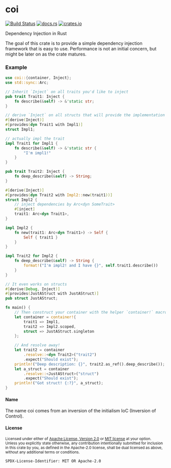 # coi

[![Build Status](https://travis-ci.org/Nashenas88/coi.svg?branch=master)](https://travis-ci.org/Nashenas88/coi)
[![docs.rs](https://docs.rs/coi/badge.svg)](https://docs.rs/coi)
[![crates.io](https://img.shields.io/crates/v/coi.svg)](https://crates.io/crates/coi)

Dependency Injection in Rust

The goal of this crate is to provide a simple dependency injection framework
that is easy to use. Performance is not an initial concern, but might be later
on as the crate matures.

### Example 

```rust
use coi::{container, Inject};
use std::sync::Arc;

// Inherit `Inject` on all traits you'd like to inject
pub trait Trait1: Inject {
    fn describe(&self) -> &'static str;
}

// derive `Inject` on all structs that will provide the implementation
#[derive(Inject)]
#[provides(dyn Trait1 with Impl1)]
struct Impl1;

// actually impl the trait
impl Trait1 for Impl1 {
    fn describe(&self) -> &'static str {
        "I'm impl1!"
    }
}

pub trait Trait2: Inject {
    fn deep_describe(&self) -> String;
}

#[derive(Inject)]
#[provides(dyn Trait2 with Impl2::new(trait1))]
struct Impl2 {
    // inject dependencies by Arc<dyn SomeTrait>
    #[inject]
    trait1: Arc<dyn Trait1>,
}

impl Impl2 {
    fn new(trait1: Arc<dyn Trait1>) -> Self {
        Self { trait1 }
    }
}

impl Trait2 for Impl2 {
    fn deep_describe(&self) -> String {
        format!("I'm impl2! and I have {}", self.trait1.describe())
    }
}

// It even works on structs
#[derive(Debug, Inject)]
#[provides(JustAStruct with JustAStruct)]
pub struct JustAStruct;

fn main() {
    // Then construct your container with the helper `container!` macro
    let container = container!{
        trait1 => Impl1,
        trait2 => Impl2.scoped,
        struct => JustAStruct.singleton
    };

    // And resolve away!
    let trait2 = container
        .resolve::<dyn Trait2>("trait2")
        .expect("Should exist");
    println!("Deep description: {}", trait2.as_ref().deep_describe());
    let a_struct = container
        .resolve::<JustAStruct>("struct")
        .expect("Should exist");
    println!("Got struct! {:?}", a_struct);
}
```

#### Name

The name coi comes from an inversion of the initialism IoC (Inversion of
Control).

#### License

<sup>
Licensed under either of <a href="LICENSE.Apache-2.0">Apache License, Version
2.0</a> or <a href="LICENSE.MIT">MIT license</a> at your option.
</sup>

<br/>

<sub>
Unless you explicitly state otherwise, any contribution intentionally submitted
for inclusion in this crate by you, as defined in the Apache-2.0 license, shall
be dual licensed as above, without any additional terms or conditions.
</sub>

`SPDX-License-Identifier: MIT OR Apache-2.0`
